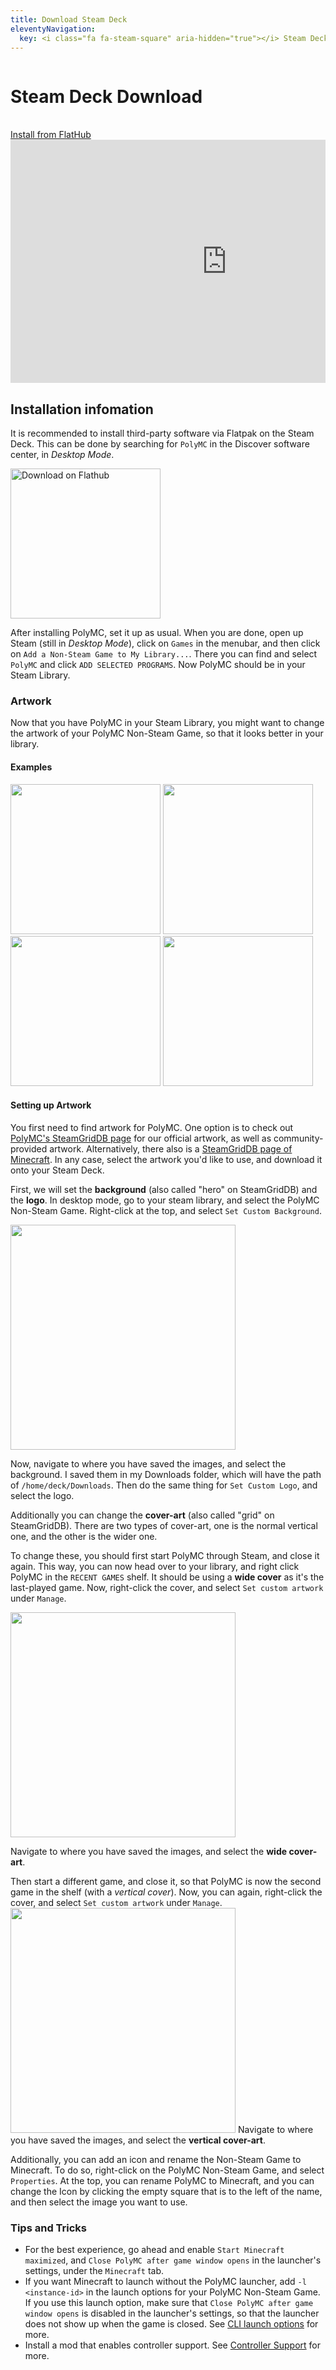 ```yaml
---
title: Download Steam Deck
eleventyNavigation:
  key: <i class="fa fa-steam-square" aria-hidden="true"></i> Steam Deck
---
```


<div class="download-content">
    <div class="row">
    <div class="column">
      <div>
        <h1>Steam Deck Download</h1>
        <br>
        <a class="button is-big" href="{{ '/download' | url }}">Install from FlatHub</a>
      </div>
    </div>
    <div class="column">
      <iframe width="692" height="389" src="https://www.youtube.com/embed/UTVBqyvFCV8" title="YouTube video player" frameborder="0" allow="accelerometer; autoplay; clipboard-write; encrypted-media; gyroscope; picture-in-picture" allowfullscreen></iframe>
    </div>
  </div>
</div>

<div class="infobox top">

## Installation infomation

It is recommended to install third-party software via Flatpak on the Steam Deck.
This can be done by searching for `PolyMC` in the Discover software center, in *Desktop Mode*.

<a href='https://flathub.org/apps/details/org.polymc.PolyMC'><img width='240' alt='Download on Flathub' src='https://flathub.org/assets/badges/flathub-badge-en.png'/></a>

After installing PolyMC, set it up as usual.
When you are done, open up Steam (still in *Desktop Mode*), click on `Games` in the menubar, and then click on `Add a Non-Steam Game to My Library...`.
There you can find and select `PolyMC` and click `ADD SELECTED PROGRAMS`.
Now PolyMC should be in your Steam Library.

### Artwork

Now that you have PolyMC in your Steam Library, you might want to change the artwork of your PolyMC Non-Steam Game, so that it looks better in your library.

#### Examples

<img src="/img/Steam_Deck_PolyMC_1.jpg" height="240">
<img src="/img/Steam_Deck_PolyMC_2.jpg" height="240">
<img src="/img/Steam_Deck_PolyMC_3.jpg" height="240">
<img src="https://i.imgur.com/WXFkxCw.png" height="240">

#### Setting up Artwork

You first need to find artwork for PolyMC.
One option is to check out [PolyMC's SteamGridDB page](https://www.steamgriddb.com/game/5321639) for our official artwork, as well as community-provided artwork.
Alternatively, there also is a [SteamGridDB page of Minecraft](https://www.steamgriddb.com/game/38365).
In any case, select the artwork you'd like to use, and download it onto your Steam Deck.

First, we will set the **background** (also called "hero" on SteamGridDB) and the **logo**. In desktop mode, go to your steam library, and select the PolyMC Non-Steam Game. Right-click at the top, and select `Set Custom Background`.

<img src="https://i.imgur.com/jaqjRob.png" height="360">

Now, navigate to where you have saved the images, and select the background. I saved them in my Downloads folder, which will have the path of `/home/deck/Downloads`.
Then do the same thing for `Set Custom Logo`, and select the logo.

Additionally you can change the **cover-art** (also called "grid" on SteamGridDB).
There are two types of cover-art, one is the normal vertical one, and the other is the wider one.

To change these, you should first start PolyMC through Steam, and close it again.
This way, you can now head over to your library, and right click PolyMC in the `RECENT GAMES` shelf.
It should be using a **wide cover** as it's the last-played game.
Now, right-click the cover, and select `Set custom artwork` under `Manage`.

<img src="/img/Steam_Deck_Cover_wide.png" height="360">

Navigate to where you have saved the images, and select the **wide cover-art**.

Then start a different game, and close it, so that PolyMC is now the second game in the shelf (with a *vertical cover*).
Now, you can again, right-click the cover, and select `Set custom artwork` under `Manage`.
<img src="/img/Steam_Deck_Cover_vertical.png" height="360">
Navigate to where you have saved the images, and select the **vertical cover-art**.

Additionally, you can add an icon and rename the Non-Steam Game to Minecraft. 
To do so, right-click on the PolyMC Non-Steam Game, and select `Properties`. At the top, you can rename PolyMC to Minecraft, and you can change the Icon by clicking the empty square that is to the left of the name, and then select the image you want to use. 

### Tips and Tricks

- For the best experience, go ahead and enable `Start Minecraft maximized`, and `Close PolyMC after game window opens` in the launcher's settings, under the `Minecraft` tab.
- If you want Minecraft to launch without the PolyMC launcher, add `-l <instance-id>` in the launch options for your PolyMC Non-Steam Game. If you use this launch option, make sure that `Close PolyMC after game window opens` is disabled in the launcher's settings, so that the launcher does not show up when the game is closed. See [CLI launch options](../../../getting-started/command-line-interface/) for more.
- Install a mod that enables controller support. See [Controller Support](../../../getting-started/controller-support) for more.

</div>